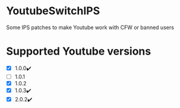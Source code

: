 # YoutubeSwitchIPS
Some IPS patches to make Youtube work with CFW or banned users

# Supported Youtube versions
- [x] 1.0.0:heavy_check_mark:
- [ ] 1.0.1
- [X] 1.0.2
- [x] 1.0.3:heavy_check_mark:
- [x] 2.0.2:heavy_check_mark:
